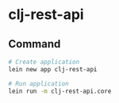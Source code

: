 # clj-rest-api

## Command

```bash
# Create application
lein new app clj-rest-api
```

```bash
# Run application
lein run -m clj-rest-api.core
```
